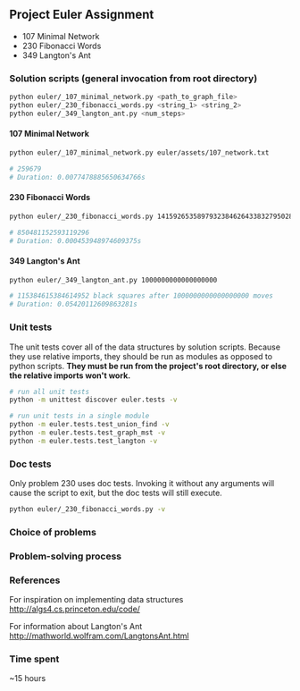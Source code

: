 ## Project Euler Assignment
- 107 Minimal Network
- 230 Fibonacci Words
- 349 Langton's Ant

### Solution scripts (general invocation from root directory)
```sh
python euler/_107_minimal_network.py <path_to_graph_file>
python euler/_230_fibonacci_words.py <string_1> <string_2>
python euler/_349_langton_ant.py <num_steps>
```

#### 107 Minimal Network
```sh
python euler/_107_minimal_network.py euler/assets/107_network.txt

# 259679
# Duration: 0.0077478885650634766s
```

#### 230 Fibonacci Words
```sh
python euler/_230_fibonacci_words.py 1415926535897932384626433832795028841971693993751058209749445923078164062862089986280348253421170679 8214808651328230664709384460955058223172535940812848111745028410270193852110555964462294895493038196

# 850481152593119296
# Duration: 0.000453948974609375s
```

#### 349 Langton's Ant
```sh
python euler/_349_langton_ant.py 1000000000000000000

# 115384615384614952 black squares after 1000000000000000000 moves
# Duration: 0.05420112609863281s
```


### Unit tests
The unit tests cover all of the data structures by solution scripts. Because they use relative imports, they should be run as modules as opposed to python scripts. __They must be run from the project's root directory, or else the relative imports won't work.__
```sh
# run all unit tests
python -m unittest discover euler.tests -v

# run unit tests in a single module
python -m euler.tests.test_union_find -v
python -m euler.tests.test_graph_mst -v
python -m euler.tests.test_langton -v
```

### Doc tests
Only problem 230 uses doc tests. Invoking it without any arguments will cause the script to exit, but the doc tests will still execute.
```sh
python euler/_230_fibonacci_words.py -v
```




### Choice of problems


### Problem-solving process


### References
For inspiration on implementing data structures
http://algs4.cs.princeton.edu/code/

For information about Langton's Ant
http://mathworld.wolfram.com/LangtonsAnt.html

### Time spent
~15 hours

